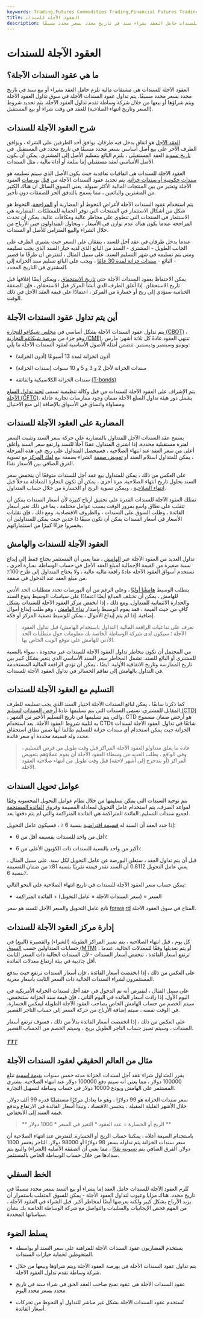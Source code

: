 ```yaml
---
keywords: Trading,Futures Commodities Trading,Financial Futures Trading,Futures and Commodities Trading
title: العقود الآجلة للسندات
description: تلزم العقود الآجلة للسندات حامل العقد بشراء سند في تاريخ محدد بسعر محدد مسبقًا.
---
```


# العقود الآجلة للسندات
## ما هي عقود السندات الآجلة؟

العقود الآجلة للسندات هي مشتقات مالية تلزم حامل العقد بشراء أو بيع سند في تاريخ محدد بسعر محدد مسبقًا. يتم تداول عقود السندات الآجلة في سوق تداول العقود الآجلة ويتم شراؤها أو بيعها من خلال شركة وساطة تقدم تداول العقود الآجلة. يتم تحديد شروط (السعر وتاريخ انتهاء الصلاحية) للعقد في وقت شراء أو بيع المستقبل.

## شرح العقود الآجلة للسندات

[العقد الآجل](/futurescontract) هو اتفاق يدخل فيه طرفان. يوافق أحد الطرفين على الشراء ، ويوافق الطرف الآخر على بيع أصل أساسي بسعر محدد مسبقًا في تاريخ محدد في المستقبل. في [تاريخ تسوية](/settlementdate) العقد المستقبلي ، يلتزم البائع بتسليم الأصل إلى المشتري. يمكن أن يكون الأصل الأساسي لعقد مستقبلي إما سلعة أو أداة مالية ، مثل السندات.

العقود الآجلة للسندات هي اتفاقيات تعاقدية حيث يكون الأصل الذي سيتم تسليمه هو [سندات حكومية أو سندات خزانة](/government-bond). يتم تحديد عقود السندات الآجلة من [قبل](/standardization) [بورصات](/standardization) العقود الآجلة وتعتبر من بين المنتجات المالية الأكثر سيولة. يعني السوق السائل أن هناك الكثير من المشترين والبائعين ، مما يسمح بالتدفق الحر للصفقات دون تأخير.

يتم استخدام عقود السندات الآجلة لأغراض التحوط أو المضاربة أو [المراجحة](/arbitrage). التحوط هو شكل من أشكال الاستثمار في المنتجات التي توفر الحماية للممتلكات. المضاربة هي الاستثمار في المنتجات التي تنطوي على مخاطر عالية ومكافآت عالية. يمكن أن تحدث المراجحة عندما يكون هناك عدم توازن في الأسعار ، ويحاول المتداولون جني الأرباح من خلال الشراء والبيع المتزامن للأصل أو السندات.

عندما يدخل طرفان في عقد آجل للسند ، يتفقان على السعر حيث يشتري الطرف على الجانب الطويل - المشتري - السند من البائع الذي لديه خيار السند الذي يجب تسليمه ومتى يتم تسليمه في شهر التسليم السند. على سبيل المثال ، لنفترض أن طرفًا ما قصير - البائع - [سندات خزانة لمدة 30 عامًا](/treasurybond) ، ويجب على البائع تسليم سند الخزانة إلى المشتري في التاريخ المحدد.

يمكن الاحتفاظ بعقود السندات الآجلة حتى [تاريخ الاستحقاق](/maturity) ، ويمكن أيضًا إغلاقها قبل تاريخ الاستحقاق. إذا أغلق الطرف الذي أنشأ المركز قبل الاستحقاق ، فإن الصفقة الختامية ستؤدي إلى ربح أو خسارة من المركز ، اعتمادًا على قيمة العقد الآجل في ذلك الوقت.

## أين يتم تداول عقود السندات الآجلة

يتم تداول عقود السندات الآجلة بشكل أساسي في [مجلس شيكاغو للتجارة (CBOT)](/cbot) ، وهو جزء من [بورصة شيكاغو التجارية (CME)](/cme). تنتهي العقود عادةً كل ثلاثة أشهر: مارس ويونيو وسبتمبر وديسمبر. تتضمن أمثلة الأصول الأساسية لعقود السندات الآجلة ما يلي:

- أذون الخزانة لمدة 13 أسبوعًا (أذون الخزانة)

- سندات الخزانة لأجل 2 و 3 و 5 و 10 سنوات (سندات الخزانة)

- سندات الخزانة الكلاسيكية والفائقة [(T-bonds)](/treasurybond)

يتم الإشراف على العقود الآجلة للسندات من قبل وكالة تنظيمية تسمى [لجنة تداول السلع الآجلة (CFTC)](/cftc). يشمل دور هيئة تداول السلع الآجلة ضمان وجود ممارسات تجارية عادلة ومساواة واتساق في الأسواق بالإضافة إلى منع الاحتيال.

## المضاربة على العقود الآجلة للسندات

يسمح عقد السندات الآجل للمتداول بالمضاربة على حركة سعر السند وتثبيت السعر لفترة مستقبلية محددة. إذا اشترى المتداول عقدًا آجلًا للسند وارتفع سعر السند وأغلق أعلى من سعر العقد عند انتهاء الصلاحية ، فسيحصل المتداول على ربح. في هذه المرحلة ، يمكن للمتداول استلام السند أو [تعويض صفقة](/offsetting-transaction) الشراء بصفقة بيع [لفك المركز](/unwind) مع تسوية الفرق الصافي بين الأسعار نقدًا.

على العكس من ذلك ، يمكن للمتداول بيع عقد آجل للسندات متوقعًا أن ينخفض سعر السند بحلول تاريخ انتهاء الصلاحية. مرة أخرى ، يمكن أن تكون التجارة المعادلة مدخلاً قبل [انتهاء الصلاحية](/expirationdate) ، ويمكن تسوية الربح أو الخسارة من خلال حساب المتداول.

تمتلك العقود الآجلة للسندات القدرة على تحقيق أرباح كبيرة لأن أسعار السندات يمكن أن تتقلب على نطاق واسع بمرور الوقت بسبب عوامل مختلفة ، بما في ذلك تغير أسعار الفائدة ، وطلب السوق على السندات ، والظروف الاقتصادية. ومع ذلك ، فإن تقلبات الأسعار في أسعار السندات يمكن أن تكون سيفًا ذا حدين حيث يمكن للمتداولين أن يخسروا جزءًا كبيرًا من استثماراتهم.

## العقود الآجلة للسندات والهامش

تداول العديد من العقود الآجلة عبر [الهامش](/margin) ، مما يعني أن المستثمر يحتاج فقط إلى إيداع نسبة صغيرة من القيمة الإجمالية لمبلغ العقد الآجل في حساب الوساطة. بعبارة أخرى ، تستخدم أسواق العقود الآجلة عادةً رافعة مالية عالية ، ولا يحتاج المتداول إلى طرح 100٪ من مبلغ العقد عند الدخول في صفقة.

يتطلب الوسيط [هامشًا أوليًا](/initialmargin) ، وعلى الرغم من أن البورصات تحدد متطلبات الحد الأدنى للهامش ، يمكن أن تختلف المبالغ أيضًا اعتمادًا على سياسات الوسيط ونوع السند والجدارة الائتمانية للمتداول. ومع ذلك ، إذا انخفض مركز العقود الآجلة للسندات بشكل كافٍ من حيث القيمة ، فقد يقوم الوسيط بإصدار [نداء الهامش](/margincall) ، وهو طلب إيداع أموال إضافية. إذا لم يتم إيداع الأموال ، يمكن للوسيط تصفية المركز أو فكه.

> تعرف على تداعيات الرافعة المالية (التداول باستخدام الهامش) قبل تداول العقود الآجلة ؛ سيكون لدى شركة الوساطة الخاصة بك معلومات حول متطلبات الحد الأدنى للهامش على موقع الويب الخاص بها.

>

من المحتمل أن تكون مخاطر تداول العقود الآجلة للسندات غير محدودة ، سواء بالنسبة للمشتري أو البائع للسند. تشمل المخاطر سعر السند الأساسي الذي يتغير بشكل كبير بين تاريخ الممارسة وتاريخ الاتفاقية الأولية. أيضًا ، يمكن أن تؤدي الرافعة المالية المستخدمة في التداول بالهامش إلى تفاقم الخسائر في تداول العقود الآجلة للسندات.

## التسليم مع العقود الآجلة للسندات

كما ذكرنا سابقًا ، يمكن لبائع السندات الآجلة اختيار السند الذي يجب تسليمه للطرف المقابل للمشتري. تسمى السندات التي يتم تسليمها عادةً [أرخص السندات لتسليم (CTD)](/cheapesttodeliver) ، والتي يتم تسليمها في تاريخ التسليم الأخير من الشهر. CTD هو أرخص ضمان مسموح به لتلبية شروط العقود الآجلة. يعد استخدام CTDs شائعًا في تداول العقود الآجلة لسندات الخزانة حيث يمكن استخدام أي سندات خزانة للتسليم طالما أنها ضمن نطاق استحقاق محدد وله قسيمة محددة أو سعر فائدة.

> عادة ما يغلق متداولو العقود الآجلة المراكز قبل وقت طويل من فرص التسليم ، وفي الواقع ، يطلب العديد من وسطاء العقود الآجلة أن يقوم عملاؤهم بتعويض المراكز (أو يتدحرج إلى أشهر لاحقة) قبل وقت طويل من انتهاء صلاحية العقود الآجلة.

>

## عوامل تحويل السندات

يتم توحيد السندات التي يمكن تسليمها من خلال نظام عوامل التحويل المحسوبة وفقًا لقواعد الصرف. يتم استخدام عامل التحويل لمعادلة القسيمة وفروق [الفائدة المستحقة](/accruedinterest) لجميع سندات التسليم. الفائدة المتراكمة هي الفائدة المتراكمة والتي لم يتم دفعها بعد.

إذا حدد العقد أن السند له [قسيمة افتراضية](/coupon) بنسبة 6 ٪ ، فسيكون عامل التحويل:

- أقل من واحد للسندات بقسيمة أقل من 6٪

- أكبر من واحد بالنسبة للسندات ذات الكوبون الأعلى من 6٪

قبل أن يتم تداول العقد ، ستعلن البورصة عن عامل التحويل لكل سند. على سبيل المثال ، يعني عامل التحويل 0.8112 أن السند تقدر قيمته تقريبًا بنسبة 81٪ من ضمان القسيمة بنسبة 6٪.

يمكن حساب سعر العقود الآجلة للسندات في تاريخ انتهاء الصلاحية على النحو التالي:

- السعر = (سعر السندات الآجلة × عامل التحويل) + الفائدة المتراكمة

ناتج عامل التحويل والسعر الآجل للسند هو سعر [forwa](/forwardprice) [rd](/forwardprice) المتاح في سوق العقود الآجلة.

## إدارة مركز العقود الآجلة للسندات

كل يوم ، قبل انتهاء الصلاحية ، يتم تمييز المراكز الطويلة (الشراء) والقصيرة (البيع) في حسابات المتداولين حسب [السوق (MTM)](/marktomarket) ، أو يتم تعديلها وفقًا للمعدلات الحالية. عندما ترتفع أسعار الفائدة ، تنخفض أسعار السندات - لأن السندات الحالية ذات السعر الثابت أقل جاذبية في بيئة ارتفاع معدلات الفائدة.

على العكس من ذلك ، إذا انخفضت أسعار الفائدة ، فإن أسعار السندات ترتفع حيث يندفع المستثمرون لشراء السندات الحالية ذات السعر الثابت بأسعار مغرية.

على سبيل المثال ، لنفترض أنه تم الدخول في عقد آجل لسندات الخزانة الأمريكية في اليوم الأول. إذا زادت أسعار الفائدة في اليوم الثاني ، فإن قيمة سند الخزانة ستنخفض. سيتم الخصم من حساب الهامش الخاص بصاحب العقود الآجلة الطويلة ليعكس الخسارة. في الوقت نفسه ، سيتم إضافة الأرباح من حركة السعر إلى حساب التاجر القصير.

على العكس من ذلك ، إذا انخفضت أسعار الفائدة بدلاً من ذلك ، فسوف ترتفع أسعار السندات ، وسيتم تمييز حساب التاجر الطويل بربح ، وسيتم الخصم من الحساب القصير.

<h5> <a href=""> TTT </a> </h5>

## مثال من العالم الحقيقي لعقود السندات الآجلة

يقرر المتداول شراء عقد آجل لسندات الخزانة مدته خمس سنوات [بقيمة اسمية](/facevalue) تبلغ 100000 دولار ، مما يعني أنه سيتم دفع 100000 دولار عند انتهاء الصلاحية. يشتري المستثمر على الهامش ويودع 10000 دولار في حساب وساطة لتسهيل التجارة.

سعر سندات الخزانة هو 99 دولارًا ، وهو ما يعادل مركزًا مستقبليًا قدره 99 ألف دولار. خلال الأشهر القليلة المقبلة ، يتحسن الاقتصاد ، وتبدأ أسعار الفائدة في الارتفاع وتدفع قيمة السند إلى الانخفاض.

>

> ** الربح أو الخسارة = عدد العقود * التغير في السعر * 1000 دولار **

>

باستخدام الصيغة أعلاه ، يمكننا حساب الربح أو الخسارة. لنفترض عند انتهاء الصلاحية أن سعر سندات الخزانة يتم تداوله بسعر 98 دولارًا أو 98000 دولار. التاجر يخسر 1000 دولار. الفرق الصافي يتم [تسويته نقدًا](/cashsettlement) ، مما يعني أن الصفقة الأصلية (الشراء) والبيع يتم سدادها من خلال حساب الوساطة الخاص بالمستثمر.

## الخط السفلي

تُلزم العقود الآجلة للسندات حامل العقد إما بشراء أو بيع السند بسعر محدد مسبقًا في تاريخ محدد. هناك مزايا وعيوب لتداول العقود الآجلة - يمكن للسوق المتقلب باستمرار أن يزيد الأرباح بشكل كبير ولكنه يعرضها أيضًا لمخاطر أكبر. قبل الشراء في العقود الآجلة ، من المهم فحص الإيجابيات والسلبيات والتواصل مع شركة الوساطة الخاصة بك بشأن سياساتها المحددة.

## يسلط الضوء

- يستخدم المضاربون عقود السندات الآجلة للمراهنة على سعر السند أو بواسطة المتحوطين لحماية حيازات السندات.

- يتم تداول عقود السندات الآجلة في بورصة العقود الآجلة ويتم شراؤها وبيعها من خلال شركة وساطة تقدم تداول العقود الآجلة.

- عقود السندات الآجلة هي عقود تمنح صاحب العقد الحق في شراء سند في تاريخ محدد بسعر محدد اليوم.

- تُستخدم عقود السندات الآجلة بشكل غير مباشر للتداول أو التحوط من تحركات أسعار الفائدة.

